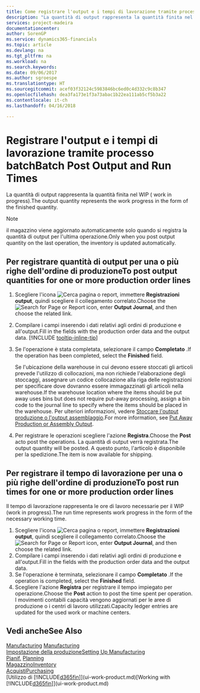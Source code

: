 ```yaml
---
title: Come registrare l'output e i tempi di lavorazione tramite processo batch| Microsoft Docs
description: "La quantità di output rappresenta la quantità finita nel WIP ( work in progress)."
services: project-madeira
documentationcenter: 
author: SorenGP
ms.service: dynamics365-financials
ms.topic: article
ms.devlang: na
ms.tgt_pltfrm: na
ms.workload: na
ms.search.keywords: 
ms.date: 09/06/2017
ms.author: sgroespe
ms.translationtype: HT
ms.sourcegitcommit: acef03f32124c5983846bc6ed0c4d332c9c8b347
ms.openlocfilehash: dea3fa173e1f3a73abac1b22ea111ab5cf5b3a22
ms.contentlocale: it-ch
ms.lasthandoff: 04/16/2018

---
```

# <a name="batch-post-output-and-run-times"></a><span data-ttu-id="c3629-103">Registrare l'output e i tempi di lavorazione tramite processo batch</span><span class="sxs-lookup"><span data-stu-id="c3629-103">Batch Post Output and Run Times</span></span>
<span data-ttu-id="c3629-104">La quantità di output rappresenta la quantità finita nel WIP ( work in progress).</span><span class="sxs-lookup"><span data-stu-id="c3629-104">The output quantity represents the work progress in the form of the finished quantity.</span></span>  

> [!NOTE]
> <span data-ttu-id="c3629-105">il magazzino viene aggiornato automaticamente solo quando si registra la quantità di output per l'ultima operazione.</span><span class="sxs-lookup"><span data-stu-id="c3629-105">Only when you post output quantity on the last operation, the inventory is updated automatically.</span></span>  

## <a name="to-post-output-quantities-for-one-or-more-production-order-lines"></a><span data-ttu-id="c3629-106">Per registrare quantità di output per una o più righe dell'ordine di produzione</span><span class="sxs-lookup"><span data-stu-id="c3629-106">To post output quantities for one or more production order lines</span></span>
1. <span data-ttu-id="c3629-107">Scegliere l'icona ![Cerca pagina o report](media/ui-search/search_small.png "icona Cerca pagina o report"), immettere **Registrazioni output**, quindi scegliere il collegamento correlato.</span><span class="sxs-lookup"><span data-stu-id="c3629-107">Choose the ![Search for Page or Report](media/ui-search/search_small.png "Search for Page or Report icon") icon, enter **Output Journal**, and then choose the related link.</span></span>  
2. <span data-ttu-id="c3629-108">Compilare i campi inserendo i dati relativi agli ordini di produzione e all'output.</span><span class="sxs-lookup"><span data-stu-id="c3629-108">Fill in the fields with the production order data and the output data.</span></span> [!INCLUDE [tooltip-inline-tip](includes/tooltip-inline-tip_md.md)]
3. <span data-ttu-id="c3629-109">Se l'operazione è stata completata, selezionare il campo **Completato** .</span><span class="sxs-lookup"><span data-stu-id="c3629-109">If the operation has been completed, select the **Finished** field.</span></span>  

    <span data-ttu-id="c3629-110">Se l'ubicazione della warehouse in cui devono essere stoccati gli articoli prevede l'utilizzo di collocazioni, ma non richiede l'elaborazione degli stoccaggi,  assegnare un codice collocazione alla riga delle registrazioni per specificare dove dovranno essere immagazzinati gli articoli nella warehouse.</span><span class="sxs-lookup"><span data-stu-id="c3629-110">If the warehouse location where the items should be put away uses bins but does not require put-away processing,  assign a bin code to the journal line to specify where the items should be placed in the warehouse.</span></span> <span data-ttu-id="c3629-111">Per ulteriori informazioni, vedere [Stoccare l'output produzione o l'output assemblaggio](warehouse-how-to-put-away-production-output.md).</span><span class="sxs-lookup"><span data-stu-id="c3629-111">For more information, see [Put Away Production or Assembly Output](warehouse-how-to-put-away-production-output.md).</span></span>  

4. <span data-ttu-id="c3629-112">Per registrare le operazioni scegliere l'azione **Registra**.</span><span class="sxs-lookup"><span data-stu-id="c3629-112">Choose the **Post** acto post the operations.</span></span> <span data-ttu-id="c3629-113">La quantità di output verrà registrata.</span><span class="sxs-lookup"><span data-stu-id="c3629-113">The output quantity will be posted.</span></span> <span data-ttu-id="c3629-114">A questo punto, l'articolo è disponibile per la spedizione.</span><span class="sxs-lookup"><span data-stu-id="c3629-114">The item is now available for shipping.</span></span>  

## <a name="to-post-run-times-for-one-or-more-production-order-lines"></a><span data-ttu-id="c3629-115">Per registrare il tempo di lavorazione per una o più righe dell'ordine di produzione</span><span class="sxs-lookup"><span data-stu-id="c3629-115">To post run times for one or more production order lines</span></span>
<span data-ttu-id="c3629-116">Il tempo di lavorazione rappresenta le ore di lavoro necessarie per il WIP (work in progress).</span><span class="sxs-lookup"><span data-stu-id="c3629-116">The run time represents work progress in the form of the necessary working time.</span></span>    

1.  <span data-ttu-id="c3629-117">Scegliere l'icona ![Cerca pagina o report](media/ui-search/search_small.png "icona Cerca pagina o report"), immettere **Registrazioni output**, quindi scegliere il collegamento correlato.</span><span class="sxs-lookup"><span data-stu-id="c3629-117">Choose the ![Search for Page or Report](media/ui-search/search_small.png "Search for Page or Report icon") icon, enter **Output Journal**, and then choose the related link.</span></span>  
2. <span data-ttu-id="c3629-118">Compilare i campi inserendo i dati relativi agli ordini di produzione e all'output.</span><span class="sxs-lookup"><span data-stu-id="c3629-118">Fill in the fields with the production order data and the output data.</span></span>  
3.  <span data-ttu-id="c3629-119">Se l'operazione è terminata, selezionare il campo **Completato** .</span><span class="sxs-lookup"><span data-stu-id="c3629-119">If the operation is completed, select the **Finished** field.</span></span>  
4. <span data-ttu-id="c3629-120">Scegliere l'azione **Registra** per registrare il tempo impiegato per operazione.</span><span class="sxs-lookup"><span data-stu-id="c3629-120">Choose the **Post** action to post the time spent per operation.</span></span> <span data-ttu-id="c3629-121">I movimenti contabili capacità vengono aggiornati per le aree di produzione o i centri di lavoro utilizzati.</span><span class="sxs-lookup"><span data-stu-id="c3629-121">Capacity ledger entries are updated for the used work or machine centers.</span></span>

## <a name="see-also"></a><span data-ttu-id="c3629-122">Vedi anche</span><span class="sxs-lookup"><span data-stu-id="c3629-122">See Also</span></span>  
<span data-ttu-id="c3629-123">[Manufacturing](production-manage-manufacturing.md)  </span><span class="sxs-lookup"><span data-stu-id="c3629-123">[Manufacturing](production-manage-manufacturing.md)  </span></span>  
[<span data-ttu-id="c3629-124">Impostazione della produzione</span><span class="sxs-lookup"><span data-stu-id="c3629-124">Setting Up Manufacturing</span></span>](production-configure-production-processes.md)  
<span data-ttu-id="c3629-125">[Pianif.](production-planning.md)    </span><span class="sxs-lookup"><span data-stu-id="c3629-125">[Planning](production-planning.md)    </span></span>  
[<span data-ttu-id="c3629-126">Magazzino</span><span class="sxs-lookup"><span data-stu-id="c3629-126">Inventory</span></span>](inventory-manage-inventory.md)  
[<span data-ttu-id="c3629-127">Acquisti</span><span class="sxs-lookup"><span data-stu-id="c3629-127">Purchasing</span></span>](purchasing-manage-purchasing.md)  
<span data-ttu-id="c3629-128">[Utilizzo di [!INCLUDE[d365fin](includes/d365fin_md.md)]](ui-work-product.md)</span><span class="sxs-lookup"><span data-stu-id="c3629-128">[Working with [!INCLUDE[d365fin](includes/d365fin_md.md)]](ui-work-product.md)</span></span>

